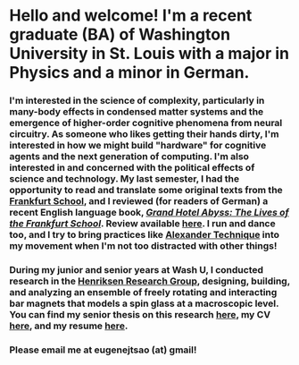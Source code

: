 # Hello and welcome! I'm a recent graduate (BA) of Washington University in St. Louis with a major in Physics and a minor in German.
### I'm interested in the science of complexity, particularly in many-body effects in condensed matter systems and the emergence of higher-order cognitive phenomena from neural circuitry. As someone who likes getting their hands dirty, I'm interested in how we might build "hardware" for cognitive agents and the next generation of computing. I'm also interested in and concerned with the political effects of science and technology. My last semester, I had the opportunity to read and translate some original texts from the [Frankfurt School](https://en.wikipedia.org/wiki/Frankfurt_School), and I reviewed (for readers of German) a recent English language book, [<em>Grand Hotel Abyss: The Lives of the Frankfurt School</em>](https://www.versobooks.com/books/2501-grand-hotel-abyss). Review available [here](eugenejtsao.github.io/BuchkritikPDF.pdf). I run and dance too, and I try to bring practices like [Alexander Technique](https://en.wikipedia.org/wiki/Alexander_technique) into my movement when I'm not too distracted with other things!
### During my junior and senior years at Wash U, I conducted research in the [Henriksen Research Group](http://physics.wustl.edu/henriksen/), designing, building, and analyzing an ensemble of freely rotating and interacting bar magnets that models a spin glass at a macroscopic level. You can find my senior thesis on this research [here](eugenejtsao.github.io/EugeneTsaoSeniorThesis.pdf), my CV [here](eugenejtsao.github.io/WebCV_6:16:17.pdf), and my resume [here](eugenejtsao.github.io/ResumeInternet.pdf).
### Please email me at eugenejtsao (at) gmail!
